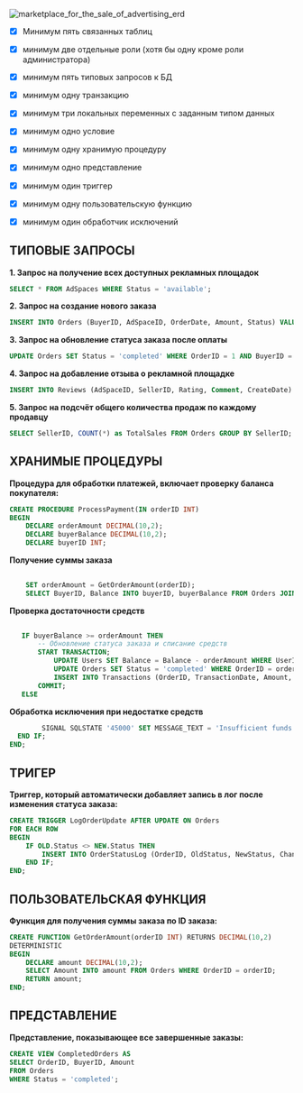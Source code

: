 ![marketplace_for_the_sale_of_advertising_erd](https://github.com/kuistal/marketplace_for_the_sale_of_advertising/assets/73898978/daf4a64f-d2da-4559-95a9-8886ad81aa4c)
- [x] Минимум пять связанных таблиц
- [x] минимум две отдельные роли (хотя бы одну кроме роли администратора)
- [x] минимум пять типовых запросов к БД
- [x] минимум одну транзакцию
- [x] минимум три локальных переменных с заданным типом данных
- [x] минимум одно условие
- [x] минимум одну хранимую процедуру
- [x] минимум одно представление
- [x] минимум один триггер
- [x] минимум одну пользовательскую функцию
- [x] минимум один обработчик исключений



 ## ТИПОВЫЕ ЗАПРОСЫ
**1. Запрос на получение всех доступных рекламных площадок**
```sql
SELECT * FROM AdSpaces WHERE Status = 'available';
```
**2. Запрос на создание нового заказа**
```sql
INSERT INTO Orders (BuyerID, AdSpaceID, OrderDate, Amount, Status) VALUES (5, 19, NOW(), 80.00, 'pending');
```
**3. Запрос на обновление статуса заказа после оплаты**
```sql
UPDATE Orders SET Status = 'completed' WHERE OrderID = 1 AND BuyerID = 9;
```
**4. Запрос на добавление отзыва о рекламной площадке**
```sql
INSERT INTO Reviews (AdSpaceID, SellerID, Rating, Comment, CreateDate) VALUES (16, 5, 4, 'Very engaging ad format.', NOW());
```
**5. Запрос на подсчёт общего количества продаж по каждому продавцу**
```sql
SELECT SellerID, COUNT(*) as TotalSales FROM Orders GROUP BY SellerID;
```

## ХРАНИМЫЕ ПРОЦЕДУРЫ

**Процедура для обработки платежей, включает проверку баланса покупателя:**

```sql
CREATE PROCEDURE ProcessPayment(IN orderID INT)
BEGIN
    DECLARE orderAmount DECIMAL(10,2);
    DECLARE buyerBalance DECIMAL(10,2);
    DECLARE buyerID INT;
```
**Получение суммы заказа**
```sql
   
    SET orderAmount = GetOrderAmount(orderID);
    SELECT BuyerID, Balance INTO buyerID, buyerBalance FROM Orders JOIN Users ON Orders.BuyerID = Users.UserID WHERE OrderID = orderID;
```
**Проверка достаточности средств**
 ```sql
   
    IF buyerBalance >= orderAmount THEN
        -- Обновление статуса заказа и списание средств
        START TRANSACTION;
            UPDATE Users SET Balance = Balance - orderAmount WHERE UserID = buyerID;
            UPDATE Orders SET Status = 'completed' WHERE OrderID = orderID;
            INSERT INTO Transactions (OrderID, TransactionDate, Amount, Type) VALUES (orderID, NOW(), orderAmount, 'debit');
        COMMIT;
    ELSE
```
**Обработка исключения при недостатке средств**

```sql
        SIGNAL SQLSTATE '45000' SET MESSAGE_TEXT = 'Insufficient funds';
  END IF;
END;
```


## ТРИГЕР

**Триггер, который автоматически добавляет запись в лог после изменения статуса заказа:**
```sql
CREATE TRIGGER LogOrderUpdate AFTER UPDATE ON Orders
FOR EACH ROW
BEGIN
    IF OLD.Status <> NEW.Status THEN
        INSERT INTO OrderStatusLog (OrderID, OldStatus, NewStatus, ChangeDate) VALUES (NEW.OrderID, OLD.Status, NEW.Status, NOW());
    END IF;
END;
```

## ПОЛЬЗОВАТЕЛЬСКАЯ ФУНКЦИЯ

**Функция для получения суммы заказа по ID заказа:**

```sql
CREATE FUNCTION GetOrderAmount(orderID INT) RETURNS DECIMAL(10,2)
DETERMINISTIC
BEGIN
    DECLARE amount DECIMAL(10,2);
    SELECT Amount INTO amount FROM Orders WHERE OrderID = orderID;
    RETURN amount;
END;
```

## ПРЕДСТАВЛЕНИЕ

**Представление, показывающее все завершенные заказы:**

```sql
CREATE VIEW CompletedOrders AS
SELECT OrderID, BuyerID, Amount
FROM Orders
WHERE Status = 'completed';
```

